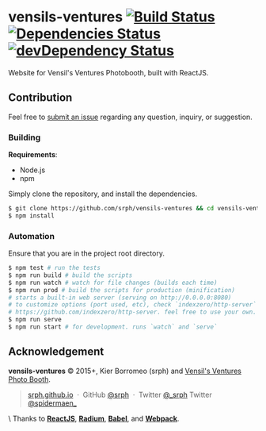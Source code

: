 # vensils-ventures [![Build Status](https://travis-ci.org/srph/vensils-ventures.svg?branch=master)](https://travis-ci.org/srph/vensils-ventures?branch=master) [![Dependencies Status](https://david-dm.org/srph/vensils-ventures.svg)](https://david-dm.org/srph/vensils-ventures.svg) [![devDependency Status](https://david-dm.org/srph/vensils-ventures/dev-status.svg)](https://david-dm.org/cdnjs/cdnjs#info=devDependencies)

Website for Vensil's Ventures Photobooth, built with ReactJS.

## Contribution

Feel free to [submit an issue](https://github.com/srph/vensils-ventures/issues/) regarding any question, inquiry, or suggestion.

### Building

**Requirements**:
- Node.js
- npm

Simply clone the repository, and install the dependencies.

```bash
$ git clone https://github.com/srph/vensils-ventures && cd vensils-ventures
$ npm install
```

### Automation

Ensure that you are in the project root directory.

```bash
$ npm test # run the tests
$ npm run build # build the scripts
$ npm run watch # watch for file changes (builds each time)
$ npm run prod # build the scripts for production (minification)
# starts a built-in web server (serving on http://0.0.0.0:8080)
# to customize options (port used, etc), check `indexzero/http-server`
# https://github.com/indexzero/http-server. feel free to use your own.
$ npm run serve
$ npm run start # for development. runs `watch` and `serve`
```

## Acknowledgement

**vensils-ventures** © 2015+, Kier Borromeo (srph) and [Vensil's Ventures Photo Booth](https://www.facebook.com/vensilsventuresPHOTOBOOTH).

> [srph.github.io](http://srph.github.io) &nbsp;&middot;&nbsp;
> GitHub [@srph](https://github.com/srph) &nbsp;&middot;&nbsp;
> Twitter [@_srph](https://twitter.com/_srph)
> Twitter [@spidermaen_](https://twitter.com/spidermaen_)

\ Thanks to **[ReactJS](https://facebook.github.io/react)**, **[Radium](https://github.com/FormidableLabs/radium)**, **[Babel](https://babeljs.io)**, and **[Webpack](https://webpack.github.io)**.
